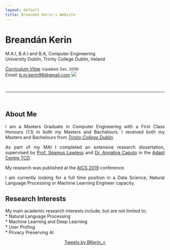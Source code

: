 ```yaml
---
layout: default
title: Breandán Kerin's Website
---
```


<meta name="viewport" content="width=device-width, initial-scale=1">

<style>
	.myImage {
		float: left;
		height: 75px;
		width: 235px;
		font-family: Veranda;
	}
	.heading {
		float:right;
	}
</style>

# Breandán Kerin <br>

M.A.I, B.A.I and B.A, Computer Engineering <br>
University Dublin, Trinity College Dublin, Ireland <br>

<a href="/files/Breandan_CV.pdf" target="_blank"><em>Curriculum Vitae</em></a> <small> (Updated: Dec, 2019) </small> <br>
<em>Email: </em><a href="mailto:b.m.kerin96@gmail.com">b.m.kerin96@gmail.com</a>
![](://https://github.com/kerinb/kerinb.github.io/tree/master/imagesme_in_lavaux_grey_vignette_small_square.png)

<br> 

<center> 
	<hr class="about_index"> 
</center> 

<hr style="height:10pt; visibility:hidden;" />
		
## About Me
<p align="justify" style="max-width:600px">
I am a Masters Graduate in Computer Engineering with a First Class Honours (1.1) in both my Masters and Bachelours.
I received  both my Masters and Bachelours from <em><a class="tosu" href="https://www.scss.tcd.ie/" target="_blank"> 
Trinity College Dublin</a></em>.
</p>

<p align="justify" style="max-width:600px">
As part of my MAI I completed an extensive research dissertation, supervised by 
<a href="https://www.scss.tcd.ie/Seamus.Lawless/" target="_blank">Prof. Séamus Lawless</a> and 
<a href="https://www.computing.dcu.ie/people/dr-annalina-caputo" target="_blank">Dr. Annalina Caputo</a> in the
 <a href="https://www.adaptcentre.ie/" target="_blank">Adapt Centre TCD</a>. 

My research was published at the <a href="http://aics2019.datascienceinstitute.ie/index.html" target="_blank">AICS 2019</a> conference. 
</p>

<p align="justify" style="max-width:600px">
I am currently looking for a full time position in a Data Science, Natural Language Processing or Machine Learning Engineer capacity.
</p>

## Research Interests
<p align="justify" style="max-width:600px">
My main academic research interests include, but are not limited to; <br>
* Natural Language Processing<br>
* Machine Learning and Deep Learning<br>
* User Profing <br>
* Privacy Preserving AI<br>
</p>

<div class="row bottom30" align="center">
	<div class="col-xs-4" align="center">
	</div>
	<div class="col-xs-8" align="center">
		<a class="twitter-timeline" width="600" height="500" 
		href="https://twitter.com/BKerin_" data-tweet-limit="5">Tweets by BKerin_<</a>
		<script>
			!function(d, s, id) {
				var js, fjs = d.getElementsByTagName(s)[0], p = /^http:/
						.test(d.location) ? 'http' : 'https';
				if (!d.getElementById(id)) {
					js = d.createElement(s);
					js.id = id;
					js.src = p
							+ "://platform.twitter.com/widgets.js";
					fjs.parentNode.insertBefore(js, fjs);
				}
			}(document, "script", "twitter-wjs");
		</script>
	</div>
	<div class="col-xs-4">
	</div>
</div>